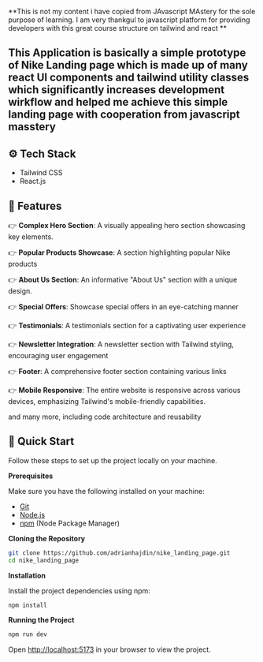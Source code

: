 **This is not my content i have copied from JAvascript MAstery for the sole purpose of learning.
I am very thankgul to javascript platform for providing developers with this great course structure on tailwind and react **

## This Application is basically a simple prototype of Nike Landing page which is made up of many react UI components and tailwind utility classes which significantly increases development wirkflow and helped me achieve this simple landing page with cooperation from javascript masstery

## <a name="tech-stack">⚙️ Tech Stack</a>

- Tailwind CSS
- React.js

## <a name="features">🔋 Features</a>

👉 **Complex Hero Section**: A visually appealing hero section showcasing key elements.

👉 **Popular Products Showcase**: A section highlighting popular Nike products

👉 **About Us Section**: An informative "About Us" section with a unique design.

👉 **Special Offers**: Showcase special offers in an eye-catching manner

👉 **Testimonials**: A testimonials section for a captivating user experience

👉 **Newsletter Integration**: A newsletter section with Tailwind styling, encouraging user engagement

👉 **Footer**: A comprehensive footer section containing various links

👉 **Mobile Responsive**: The entire website is responsive across various devices, emphasizing Tailwind's mobile-friendly capabilities.

and many more, including code architecture and reusability 

## <a name="quick-start">🤸 Quick Start</a>

Follow these steps to set up the project locally on your machine.

**Prerequisites**

Make sure you have the following installed on your machine:

- [Git](https://git-scm.com/)
- [Node.js](https://nodejs.org/en)
- [npm](https://www.npmjs.com/) (Node Package Manager)

**Cloning the Repository**

```bash
git clone https://github.com/adrianhajdin/nike_landing_page.git
cd nike_landing_page
```

**Installation**

Install the project dependencies using npm:

```bash
npm install
```


**Running the Project**

```bash
npm run dev
```

Open [http://localhost:5173](http://localhost:5173) in your browser to view the project.